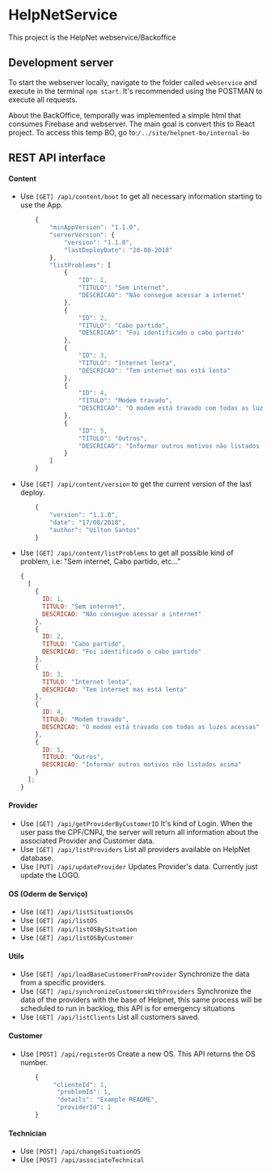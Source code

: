 # HelpNetService

This project is the HelpNet webservice/Backoffice

## Development server

To start the webserver locally, navigate to the folder called `webservice` and execute in the terminal `npm start`. It's recommended using the POSTMAN to execute all requests.

About the BackOffice, temporally was implemented a simple html that consumes Firebase and webserver. The main goal is convert this to React project. To access this temp BO, go to:`/../site/helpnet-bo/internal-bo`

## REST API interface

#### Content

- Use `[GET] /api/content/boot` to get all necessary information starting to use the App.

  ```js
      {
          "minAppVersion": "1.1.0",
          "serverVersion": {
              "version": "1.1.0",
              "lastDeployDate": "20-08-2018"
          },
          "listProblems": [
              {
                  "ID": 1,
                  "TITULO": "Sem internet",
                  "DESCRICAO": "Não consegue acessar a internet"
              },
              {
                  "ID": 2,
                  "TITULO": "Cabo partido",
                  "DESCRICAO": "Foi identificado o cabo partido"
              },
              {
                  "ID": 3,
                  "TITULO": "Internet lenta",
                  "DESCRICAO": "Tem internet mas está lenta"
              },
              {
                  "ID": 4,
                  "TITULO": "Modem travado",
                  "DESCRICAO": "O modem está travado com todas as luzes acessas"
              },
              {
                  "ID": 5,
                  "TITULO": "Outros",
                  "DESCRICAO": "Informar outros motivos não listados acima"
              }
          ]
      }
  ```

- Use `[GET] /api/content/version` to get the current version of the last deploy.

  ```js
      {
          "version": "1.1.0",
          "date": "17/08/2018",
          "author": "Uilton Santos"
      }
  ```

- Use `[GET] /api/content/listProblems` to get all possible kind of problem, i.e: "Sem internet, Cabo partido, etc..."
  ```js
  {
    [
      {
        ID: 1,
        TITULO: "Sem internet",
        DESCRICAO: "Não consegue acessar a internet"
      },
      {
        ID: 2,
        TITULO: "Cabo partido",
        DESCRICAO: "Foi identificado o cabo partido"
      },
      {
        ID: 3,
        TITULO: "Internet lenta",
        DESCRICAO: "Tem internet mas está lenta"
      },
      {
        ID: 4,
        TITULO: "Modem travado",
        DESCRICAO: "O modem está travado com todas as luzes acessas"
      },
      {
        ID: 5,
        TITULO: "Outros",
        DESCRICAO: "Informar outros motivos não listados acima"
      }
    ];
  }
  ```

#### Provider

- Use `[GET] /api/getProviderByCustomerID` It's kind of Login. When the user pass the CPF/CNPJ, the server will return all information about the associated Provider and Customer data.
- Use `[GET] /api/listProviders` List all providers available on HelpNet database.
- Use `[PUT] /api/updateProvider` Updates Provider's data. Currently just update the LOGO.

#### OS (Oderm de Serviço)

- Use `[GET] /api/listSituationsOs`
- Use `[GET] /api/listOS`
- Use `[GET] /api/listOSBySituation`
- Use `[GET] /api/listOSByCustomer`

#### Utils

- Use `[GET] /api/loadBaseCustomerFromProvider` Synchronize the data from a specific providers.
- Use `[GET] /api/synchronizeCustomersWithProviders` Synchronize the data of the providers with the base of Helpnet, this same process will be scheduled to run in backlog, this API is for emergency situations
- Use `[GET] /api/listClients` List all customers saved.

#### Customer

- Use `[POST] /api/registerOS` Create a new OS. This API returns the OS number.
  ```js
      {
           "clienteId": 1,
            "problemId": 1,
            "details": "Example README",
            "providerId": 1
      }
  ```

#### Technician

- Use `[POST] /api/changeSituationOS`
- Use `[POST] /api/associateTechnical`
